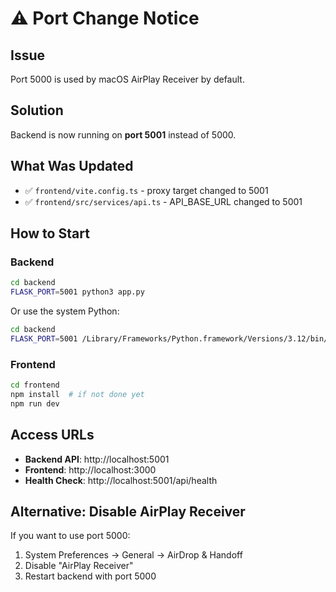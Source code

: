 # ⚠️ Port Change Notice

## Issue
Port 5000 is used by macOS AirPlay Receiver by default.

## Solution
Backend is now running on **port 5001** instead of 5000.

## What Was Updated
- ✅ `frontend/vite.config.ts` - proxy target changed to 5001
- ✅ `frontend/src/services/api.ts` - API_BASE_URL changed to 5001

## How to Start

### Backend
```bash
cd backend
FLASK_PORT=5001 python3 app.py
```
Or use the system Python:
```bash
cd backend
FLASK_PORT=5001 /Library/Frameworks/Python.framework/Versions/3.12/bin/python3 app.py
```

### Frontend
```bash
cd frontend
npm install  # if not done yet
npm run dev
```

## Access URLs
- **Backend API**: http://localhost:5001
- **Frontend**: http://localhost:3000
- **Health Check**: http://localhost:5001/api/health

## Alternative: Disable AirPlay Receiver
If you want to use port 5000:
1. System Preferences → General → AirDrop & Handoff
2. Disable "AirPlay Receiver"
3. Restart backend with port 5000

